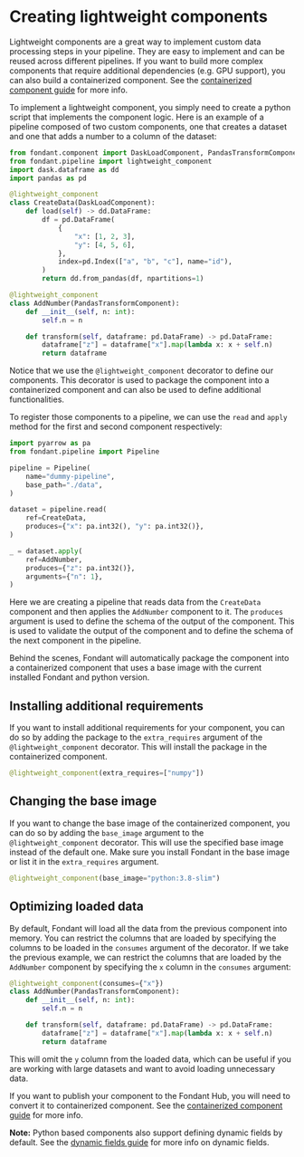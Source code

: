# Creating lightweight components

Lightweight components are a great way to implement custom data processing steps in your pipeline. 
They are easy to implement and can be reused across different pipelines. If you want to 
build more complex components that require additional dependencies (e.g. GPU support), you can
also build a containerized component. See the [containerized component guide](../components/containerized_components.md) for more info.

To implement a lightweight component, you simply need to create a python script that implements 
the component logic. Here is an example of a pipeline composed of two custom components,
one that creates a dataset and one that adds a number to a column of the dataset:

```python title="pipeline.py"
from fondant.component import DaskLoadComponent, PandasTransformComponent
from fondant.pipeline import lightweight_component
import dask.dataframe as dd
import pandas as pd

@lightweight_component
class CreateData(DaskLoadComponent):
    def load(self) -> dd.DataFrame:
        df = pd.DataFrame(
            {
                "x": [1, 2, 3],
                "y": [4, 5, 6],
            },
            index=pd.Index(["a", "b", "c"], name="id"),
        )
        return dd.from_pandas(df, npartitions=1)

@lightweight_component
class AddNumber(PandasTransformComponent):
    def __init__(self, n: int):
        self.n = n

    def transform(self, dataframe: pd.DataFrame) -> pd.DataFrame:
        dataframe["z"] = dataframe["x"].map(lambda x: x + self.n)
        return dataframe
```

Notice that we use the `@lightweight_component` decorator to define our components. This decorator
is used to package the component into a containerized component and can also be used to 
define additional functionalities.

To register those components to a pipeline, we can use the `read` and `apply` method for the 
first and second component respectively:

```python title="pipeline.py"
import pyarrow as pa
from fondant.pipeline import Pipeline

pipeline = Pipeline(
    name="dummy-pipeline",
    base_path="./data",
)

dataset = pipeline.read(
    ref=CreateData,
    produces={"x": pa.int32(), "y": pa.int32()},
)

_ = dataset.apply(
    ref=AddNumber,
    produces={"z": pa.int32()},
    arguments={"n": 1},
)
```

Here we are creating a pipeline that reads data from the `CreateData` component and then applies
the `AddNumber` component to it. The `produces` argument is used to define the schema of the output
of the component. This is used to validate the output of the component and to define the schema
of the next component in the pipeline.

Behind the scenes, Fondant will automatically package the component into a containerized component that
uses a base image with the current installed Fondant and python version.

## Installing additional requirements

If you want to install additional requirements for your component, you can do so by adding the 
package to the `extra_requires` argument of the `@lightweight_component` decorator. This will
install the package in the containerized component.

```python title="pipeline.py"
@lightweight_component(extra_requires=["numpy"])
```

## Changing the base image

If you want to change the base image of the containerized component, you can do so by adding the
`base_image` argument to the `@lightweight_component` decorator. This will use the specified base
image instead of the default one. Make sure you install Fondant in the base image or list it 
in the `extra_requires` argument.

```python title="pipeline.py"
@lightweight_component(base_image="python:3.8-slim")
```

## Optimizing loaded data
By default, Fondant will load all the data from the previous component into memory. You can 
restrict the columns that are loaded by specifying the columns to be loaded in the `consumes` argument
of the decorator. 
If we take the previous example, we can restrict the columns that are loaded by the `AddNumber` component
by specifying the `x` column in the `consumes` argument:

```python title="pipeline.py"
@lightweight_component(consumes={"x"})
class AddNumber(PandasTransformComponent):
    def __init__(self, n: int):
        self.n = n

    def transform(self, dataframe: pd.DataFrame) -> pd.DataFrame:
        dataframe["z"] = dataframe["x"].map(lambda x: x + self.n)
        return dataframe
```

This will omit the `y` column from the loaded data, which can be useful if you are working with large
datasets and want to avoid loading unnecessary data.

If you want to publish your component to the Fondant Hub, you will need to convert 
it to containerized component. See the [containerized component guide](../components/containerized_components.md) for more info.

**Note:** Python based components also support defining dynamic fields by default. See the [dynamic fields guide](../components/component_spec.md#dynamic-fields) for more info
on dynamic fields.
